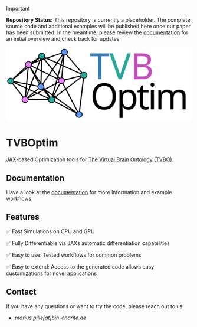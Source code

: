 
> [!IMPORTANT]
> **Repository Status:** This repository is currently a placeholder. The complete source code and additional examples will be published here once our paper has been submitted. In the meantime, please review the [documentation](https://virtual-twin.github.io/tvboptim/) for an initial overview and check back for updates

![](./images/tvboptim_logo_long.svg)

# TVBOptim

[JAX](https://jax.readthedocs.io/en/latest/)-based Optimization tools for [The Virtual Brain Ontology (TVBO)](https://github.com/virtual-twin/tvbo).

## Documentation

Have a look at the [documentation](https://virtual-twin.github.io/tvboptim/) for more information and example workflows.

## Features

✅ Fast Simulations on CPU and GPU

✅ Fully Differentiable via JAXs automatic differentiation capabilities 

✅ Easy to use: Tested workflows for common problems

✅ Easy to extend: Access to the generated code allows easy customizations for novel applications 

## Contact

If you have any questions or want to try the code, please reach out to us!

* *marius.pille[at]bih-charite.de*
